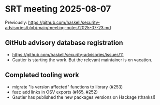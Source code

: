 # SRT meeting 2025-08-07

Previously:
https://github.com/haskell/security-advisories/blob/main/meeting-notes/2025-07-23.md

## GitHub advisory database registration

* https://github.com/haskell/security-advisories/issues/11
* Gautier is starting the work.  But the relevant maintainer is on
  vacation.

## Completed tooling work

* migrate "is version affected" functions to library (#253)
* feat: add links in OSV exports (#165, #252)
* Gautier has published the new packages versions on Hackage
  (thanks!)
